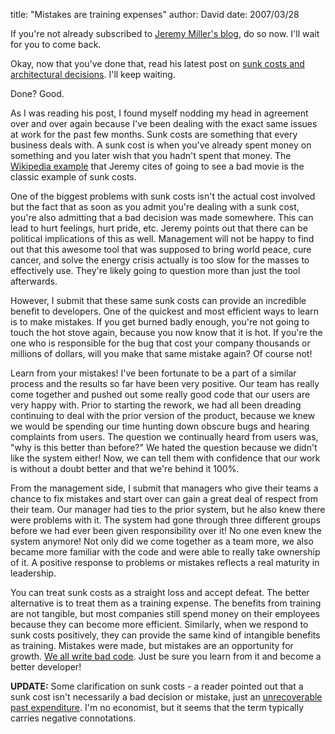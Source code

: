 
title: "Mistakes are training expenses"
author: David
date: 2007/03/28

If you're not already subscribed to [Jeremy Miller's blog](http://codebetter.com/blogs/jeremy.miller/default.aspx), do so now. I'll wait for you to come back. 

Okay, now that you've done that, read his latest post on [sunk costs and architectural decisions](http://codebetter.com/blogs/jeremy.miller/archive/2007/03/28/Dispassionately-Disregard-Sunk-Costs-while-Making-Architectural-Decisions.aspx). I'll keep waiting. 

Done? Good. 

As I was reading his post, I found myself nodding my head in agreement over and over again because I've been dealing with the exact same issues at work for the past few months. Sunk costs are something that every business deals with. A sunk cost is when you've already spent money on something and you later wish that you hadn't spent that money. The [Wikipedia example](http://en.wikipedia.org/wiki/Sunk_cost) that Jeremy cites of going to see a bad movie is the classic example of sunk costs. 

One of the biggest problems with sunk costs isn't the actual cost involved but the fact that as soon as you admit you're dealing with a sunk cost, you're also admitting that a bad decision was made somewhere. This can lead to hurt feelings, hurt pride, etc. Jeremy points out that there can be political implications of this as well. Management will not be happy to find out that this awesome tool that was supposed to bring world peace, cure cancer, and solve the energy crisis actually is too slow for the masses to effectively use. They're likely going to question more than just the tool afterwards. 

However, I submit that these same sunk costs can provide an incredible benefit to developers. One of the quickest and most efficient ways to learn is to make mistakes. If you get burned badly enough, you're not going to touch the hot stove again, because you now know that it is hot. If you're the one who is responsible for the bug that cost your company thousands or millions of dollars, will you make that same mistake again? Of course not! 

Learn from your mistakes! I've been fortunate to be a part of a similar process and the results so far have been very positive. Our team has really come together and pushed out some really good code that our users are very happy with. Prior to starting the rework, we had all been dreading continuing to deal with the prior version of the product, because we knew we would be spending our time hunting down obscure bugs and hearing complaints from users. The question we continually heard from users was, "why is this better than before?" We hated the question because we didn't like the system either! Now, we can tell them with confidence that our work is without a doubt better and that we're behind it 100%. 

From the management side, I submit that managers who give their teams a chance to fix mistakes and start over can gain a great deal of respect from their team. Our manager had ties to the prior system, but he also knew there were problems with it. The system had gone through three different groups before we had ever been given responsibility over it! No one even knew the system anymore! Not only did we come together as a team more, we also became more familiar with the code and were able to really take ownership of it. A positive response to problems or mistakes reflects a real maturity in leadership. 

You can treat sunk costs as a straight loss and accept defeat. The better alternative is to treat them as a training expense. The benefits from training are not tangible, but most companies still spend money on their employees because they can become more efficient. Similarly, when we respond to sunk costs positively, they can provide the same kind of intangible benefits as training. Mistakes were made, but mistakes are an opportunity for growth. [We all write bad code](http://worsethanfailure.com/Articles/Guest_Article_0x3a__Our_Dirty_Little_Secret.aspx). Just be sure you learn from it and become a better developer! 

**UPDATE:** Some clarification on sunk costs - a reader pointed out that a sunk cost isn't necessarily a bad decision or mistake, just an [unrecoverable past expenditure](http://economics.about.com/od/economicsglossary/g/sunkcosts.htm). I'm no economist, but it seems that the term typically carries negative connotations.
